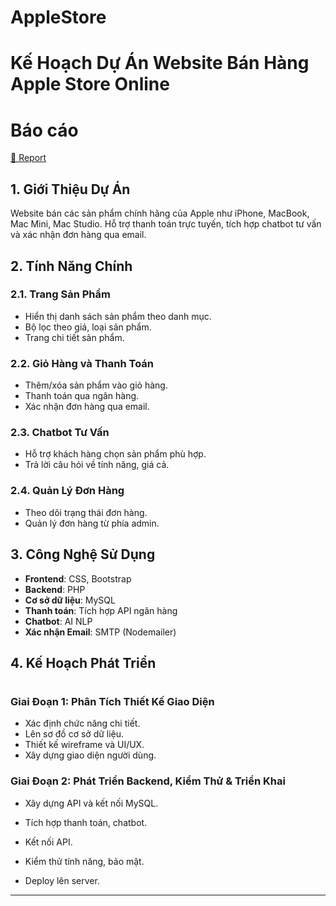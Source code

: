 # AppleStore
# Kế Hoạch Dự Án Website Bán Hàng Apple Store Online

# Báo cáo
[📄 Report](https://github.com/quocbao2772004/AppleStore/blob/main/B22DCVT050_15_03_2025_1_report.pdf)

## 1. Giới Thiệu Dự Án
Website bán các sản phẩm chính hãng của Apple như iPhone, MacBook, Mac Mini, Mac Studio. Hỗ trợ thanh toán trực tuyến, tích hợp chatbot tư vấn và xác nhận đơn hàng qua email.

## 2. Tính Năng Chính
### 2.1. Trang Sản Phẩm
- Hiển thị danh sách sản phẩm theo danh mục.
- Bộ lọc theo giá, loại sản phẩm.
- Trang chi tiết sản phẩm.

### 2.2. Giỏ Hàng và Thanh Toán
- Thêm/xóa sản phẩm vào giỏ hàng.
- Thanh toán qua ngân hàng.
- Xác nhận đơn hàng qua email.

### 2.3. Chatbot Tư Vấn
- Hỗ trợ khách hàng chọn sản phẩm phù hợp.
- Trả lời câu hỏi về tính năng, giá cả.

### 2.4. Quản Lý Đơn Hàng
- Theo dõi trạng thái đơn hàng.
- Quản lý đơn hàng từ phía admin.

## 3. Công Nghệ Sử Dụng
- **Frontend**: CSS, Bootstrap
- **Backend**: PHP
- **Cơ sở dữ liệu**: MySQL
- **Thanh toán**: Tích hợp API ngân hàng
- **Chatbot**: AI NLP 
- **Xác nhận Email**: SMTP (Nodemailer)

## 4. Kế Hoạch Phát Triển
#
### Giai Đoạn 1: Phân Tích Thiết Kế Giao Diện 
- Xác định chức năng chi tiết.
- Lên sơ đồ cơ sở dữ liệu.
- Thiết kế wireframe và UI/UX.
- Xây dựng giao diện người dùng.
### Giai Đoạn 2: Phát Triển Backend, Kiểm Thử & Triển Khai

- Xây dựng API và kết nối MySQL.

- Tích hợp thanh toán, chatbot.
- Kết nối API.

- Kiểm thử tính năng, bảo mật.

- Deploy lên server.

---

